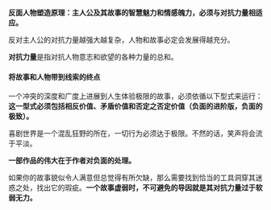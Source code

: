**反面人物塑造原理：主人公及其故事的智慧魅力和情感魄力，必须与对抗力量相适应。**

反对主人公的对抗力量越强大越复杂，人物和故事必定会发展得越充分。

**对抗力量**是指对抗人物意志和欲望的各种力量的总和。

#### 将故事和人物带到线索的终点

一个冲突的深度和广度上进展到人生体验极限的故事，必须依循以下型式来运行：**这一型式必须包括相反价值、矛盾价值和否定之否定价值（负面的进阶版，负面的极致）。**

喜剧世界是一个混乱狂野的所在，一切行为必须达于极限。不然的话，笑声将会流于平淡。

**一部作品的伟大在于作者对负面的处理。**

如果你的故事貌似令人满意但总觉得有所欠缺，那么需要找到恰当的工具洞穿其迷惑之处，找出它的瑕疵。**一个故事虚弱时，不可避免的导因就是其对抗力量过于软弱无力。**

